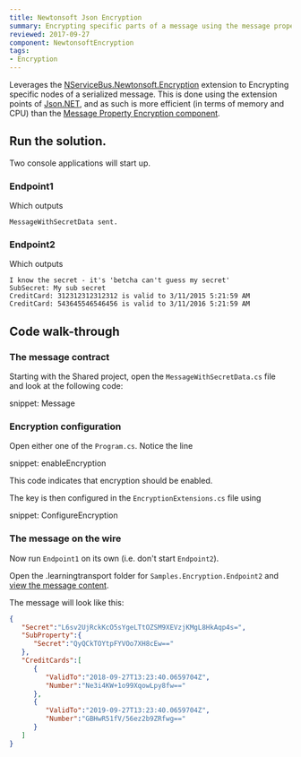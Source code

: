 ```yaml
---
title: Newtonsoft Json Encryption
summary: Encrypting specific parts of a message using the message property encryption.
reviewed: 2017-09-27
component: NewtonsoftEncryption
tags:
- Encryption
---
```


Leverages the [NServiceBus.Newtonsoft.Encryption](https://github.com/SimonCropp/Newtonsoft.Json.Encryption) extension to Encrypting specific nodes of a serialized message. This is done using the extension points of [Json.NET](https://www.newtonsoft.com/json), and as such is more efficient (in terms of memory and CPU) than the [Message Property Encryption component](/nservicebus/security/property-encryption.md).


## Run the solution.

Two console applications will start up.


### Endpoint1

Which outputs

```
MessageWithSecretData sent.
```


### Endpoint2

Which outputs

```
I know the secret - it's 'betcha can't guess my secret'
SubSecret: My sub secret
CreditCard: 312312312312312 is valid to 3/11/2015 5:21:59 AM
CreditCard: 543645546546456 is valid to 3/11/2016 5:21:59 AM
```


## Code walk-through


### The message contract

Starting with the Shared project, open the `MessageWithSecretData.cs` file and look at the following code:

snippet: Message


### Encryption configuration

Open either one of the `Program.cs`. Notice the line

snippet: enableEncryption

This code indicates that encryption should be enabled.

The key is then configured in the `EncryptionExtensions.cs` file using

snippet: ConfigureEncryption


### The message on the wire

Now run `Endpoint1` on its own (i.e. don't start `Endpoint2`).

Open the .learningtransport folder for `Samples.Encryption.Endpoint2` and [view the message content](/transports/learning/viewing-messages.md).

The message will look like this:

```json
{
   "Secret":"L6sv2UjRckKcO5sYgeLTtOZSM9XEVzjKMgL8HkAqp4s=",
   "SubProperty":{
      "Secret":"QyQCkTOYtpFYVOo7XH8cEw=="
   },
   "CreditCards":[
      {
         "ValidTo":"2018-09-27T13:23:40.0659704Z",
         "Number":"Ne3i4KW+1o99XqowLpy8fw=="
      },
      {
         "ValidTo":"2019-09-27T13:23:40.0659704Z",
         "Number":"GBHwR51fV/56ez2b9ZRfwg=="
      }
   ]
}
```